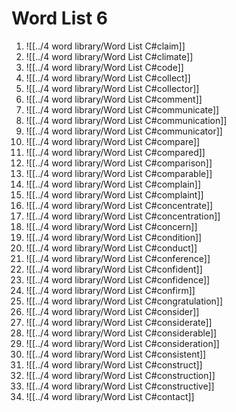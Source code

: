 # Word List 6

1. ![[../4 word library/Word List C#claim]]
2. ![[../4 word library/Word List C#climate]]
3. ![[../4 word library/Word List C#code]]
4. ![[../4 word library/Word List C#collect]]
  1. ![[../4 word library/Word List C#collector]]
5. ![[../4 word library/Word List C#comment]]
  1. ![[../4 word library/Word List C#communicate]]
  6. ![[../4 word library/Word List C#communication]]
  7. ![[../4 word library/Word List C#communicator]]
6. ![[../4 word library/Word List C#compare]]
  1. ![[../4 word library/Word List C#compared]]
  2. ![[../4 word library/Word List C#comparison]]
  3. ![[../4 word library/Word List C#comparable]]
7. ![[../4 word library/Word List C#complain]]
8. ![[../4 word library/Word List C#complaint]]
9. ![[../4 word library/Word List C#concentrate]]
  1. ![[../4 word library/Word List C#concentration]]
10. ![[../4 word library/Word List C#concern]]
11. ![[../4 word library/Word List C#condition]]
12. ![[../4 word library/Word List C#conduct]]
13. ![[../4 word library/Word List C#conference]]
14. ![[../4 word library/Word List C#confident]]
  1. ![[../4 word library/Word List C#confidence]]
15. ![[../4 word library/Word List C#confirm]]
16. ![[../4 word library/Word List C#congratulation]]
17. ![[../4 word library/Word List C#consider]]
  1. ![[../4 word library/Word List C#considerate]]
  2. ![[../4 word library/Word List C#considerable]]
  3. ![[../4 word library/Word List C#consideration]]
18. ![[../4 word library/Word List C#consistent]]
19. ![[../4 word library/Word List C#construct]]
  1. ![[../4 word library/Word List C#construction]]
  2. ![[../4 word library/Word List C#constructive]]
20. ![[../4 word library/Word List C#contact]]
